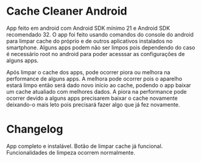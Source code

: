 # Cache Cleaner Android

App feito em android com Android SDK mínimo 21 e Android SDK recomendado 32.
O app foi feito usando comandos do console do android para limpar cache do próprio e de outros aplicativos instalados no smartphone.
Alguns apps podem não ser limpos pois dependendo do caso é necessário root no android para poder acesssar as configurações de alguns apps.

Após limpar o cache dos apps, pode ocorrer piora ou melhora na performance de alguns apps. A melhora pode ocorrer pois o aparelho estará limpo então será dado novo início ao cache, podendo o app baixar um cache atualiado com melhores dados.
A piora na performance pode ocorrer devido a alguns apps precisarem baixar o cache novamente deixando-o mais leto pois precisará fazer algo que já fez novamente.

# Changelog

App completo e instalável.
Botão de limpar cache já funcional.
Funcionalidades de limpeza ocorrem normalmente.

